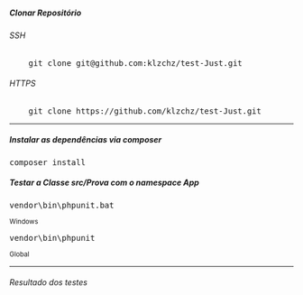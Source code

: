 <h5>Clonar Repositório</h5>
<h6>SSH</h6>
<pre>
    git clone git@github.com:klzchz/test-Just.git
</pre>
<h6>HTTPS</h6>
<pre>
    git clone https://github.com/klzchz/test-Just.git
</pre>

<hr>
<h5>Instalar as dependências via composer</h5>
<pre>composer install</pre>

<h5>Testar a Classe src/Prova com o namespace App</h5>
<pre>vendor\bin\phpunit.bat</pre>
<small>Windows</small>
<pre>vendor\bin\phpunit</pre>
<small>Global</small>
<hr>
<h6>Resultado dos testes</h6>
<img src="result.jpeg>

